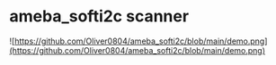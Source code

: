 # ameba_softi2c scanner
![https://github.com/Oliver0804/ameba_softi2c/blob/main/demo.png](https://github.com/Oliver0804/ameba_softi2c/blob/main/demo.png)
